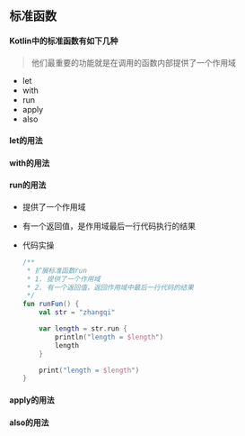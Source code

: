 ## 标准函数

#### Kotlin中的标准函数有如下几种

> 他们最重要的功能就是在调用的函数内部提供了一个作用域

- let
- with
- run
- apply
- also

#### let的用法

#### with的用法

#### run的用法

- 提供了一个作用域

- 有一个返回值，是作用域最后一行代码执行的结果

- 代码实操

  ```kotlin
  /**
   * 扩展标准函数run
   * 1. 提供了一个作用域
   * 2. 有一个返回值，返回作用域中最后一行代码的结果
   */
  fun runFun() {
      val str = "zhangqi"
  
      var length = str.run {
          println("length = $length")
          length
      }
  
      print("length = $length")
  }
  ```

  

#### apply的用法

#### also的用法


